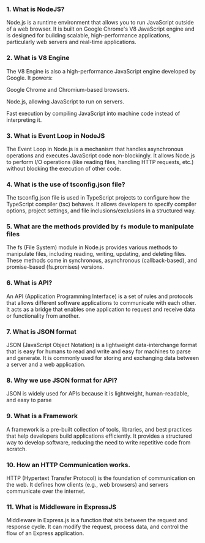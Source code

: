 ### 1. What is NodeJS?
Node.js is a runtime environment that allows you to run JavaScript outside of a web browser. It is built on Google Chrome's V8 JavaScript engine and is designed for building scalable, high-performance applications, particularly web servers and real-time applications.

### 2. What is V8 Engine
The V8 Engine is also a high-performance JavaScript engine developed by Google. It powers:

Google Chrome and Chromium-based browsers.

Node.js, allowing JavaScript to run on servers.

Fast execution by compiling JavaScript into machine code instead of interpreting it.

### 3. What is Event Loop in NodeJS
The Event Loop in Node.js is a mechanism that handles asynchronous operations and executes JavaScript code non-blockingly. It allows Node.js to perform I/O operations (like reading files, handling HTTP requests, etc.) without blocking the execution of other code.

### 4. What is the use of tsconfig.json file?
The tsconfig.json file is used in TypeScript projects to configure how the TypeScript compiler (tsc) behaves. It allows developers to specify compiler options, project settings, and file inclusions/exclusions in a structured way.

### 5. What are the methods provided by `fs` module to manipulate files
The fs (File System) module in Node.js provides various methods to manipulate files, including reading, writing, updating, and deleting files. These methods come in synchronous, asynchronous (callback-based), and promise-based (fs.promises) versions.

### 6. What is API?
An API (Application Programming Interface) is a set of rules and protocols that allows different software applications to communicate with each other. It acts as a bridge that enables one application to request and receive data or functionality from another.

### 7. What is JSON format
JSON (JavaScript Object Notation) is a lightweight data-interchange format that is easy for humans to read and write and easy for machines to parse and generate. It is commonly used for storing and exchanging data between a server and a web application.

### 8. Why we use JSON format for API?
JSON is widely used for APIs because it is lightweight, human-readable, and easy to parse

### 9. What is a Framework
A framework is a pre-built collection of tools, libraries, and best practices that help developers build applications efficiently. It provides a structured way to develop software, reducing the need to write repetitive code from scratch.

### 10. How an HTTP Communication works.
HTTP (Hypertext Transfer Protocol) is the foundation of communication on the web. It defines how clients (e.g., web browsers) and servers communicate over the internet.

### 11. What is Middleware in ExpressJS
Middleware in Express.js is a function that sits between the request and response cycle. It can modify the request, process data, and control the flow of an Express application.